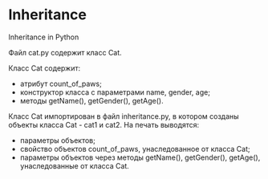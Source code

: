 # Inheritance
Inheritance in Python

Файл cat.py содержит класс Cat.

Класс Cat содержит:
- атрибут count_of_paws;
- конструктор класса с параметрами name, gender, age;
- методы getName(), getGender(), getAge().

Класс Cat импортирован в файл inheritance.py, в котором созданы объекты класса Cat - cat1 и cat2.
На печать выводятся:
- параметры объектов;
- свойство объектов count_of_paws, унаследованное от класса Cat;
- параметры объектов через методы getName(), getGender(), getAge(), унаследованные от класса Cat.

